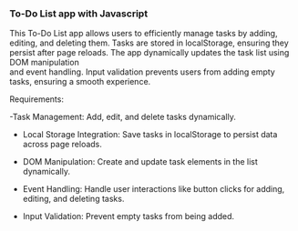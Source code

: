 <h3>To-Do List app with Javascript</h3>

<p>
  This To-Do List app allows users to efficiently manage tasks by adding, editing, and deleting them.
  Tasks are stored in localStorage, ensuring they persist after page reloads. 
  The app dynamically updates the task list using DOM manipulation <br> and event handling.
  Input validation prevents users from adding empty tasks, ensuring a smooth experience.
</p>
<p>
  Requirements:

-Task Management: Add, edit, and delete tasks dynamically.  

- Local Storage Integration: Save tasks in localStorage to persist data across page reloads.  

- DOM Manipulation: Create and update task elements in the list dynamically.  

- Event Handling: Handle user interactions like button clicks for adding, editing, and deleting tasks.   

- Input Validation: Prevent empty tasks from being added.



</p>
